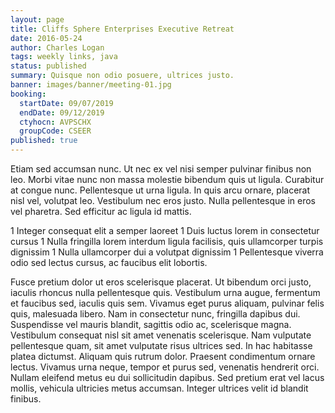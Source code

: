 ```yaml
---
layout: page
title: Cliffs Sphere Enterprises Executive Retreat
date: 2016-05-24
author: Charles Logan
tags: weekly links, java
status: published
summary: Quisque non odio posuere, ultrices justo.
banner: images/banner/meeting-01.jpg
booking:
  startDate: 09/07/2019
  endDate: 09/12/2019
  ctyhocn: AVPSCHX
  groupCode: CSEER
published: true
---
```

Etiam sed accumsan nunc. Ut nec ex vel nisi semper pulvinar finibus non leo. Morbi vitae nunc non massa molestie bibendum quis ut ligula. Curabitur at congue nunc. Pellentesque ut urna ligula. In quis arcu ornare, placerat nisl vel, volutpat leo. Vestibulum nec eros justo. Nulla pellentesque in eros vel pharetra. Sed efficitur ac ligula id mattis.

1 Integer consequat elit a semper laoreet
1 Duis luctus lorem in consectetur cursus
1 Nulla fringilla lorem interdum ligula facilisis, quis ullamcorper turpis dignissim
1 Nulla ullamcorper dui a volutpat dignissim
1 Pellentesque viverra odio sed lectus cursus, ac faucibus elit lobortis.

Fusce pretium dolor ut eros scelerisque placerat. Ut bibendum orci justo, iaculis rhoncus nulla pellentesque quis. Vestibulum urna augue, fermentum et faucibus sed, iaculis quis sem. Vivamus eget purus aliquam, pulvinar felis quis, malesuada libero. Nam in consectetur nunc, fringilla dapibus dui. Suspendisse vel mauris blandit, sagittis odio ac, scelerisque magna. Vestibulum consequat nisl sit amet venenatis scelerisque.
Nam vulputate pellentesque quam, sit amet vulputate risus ultrices sed. In hac habitasse platea dictumst. Aliquam quis rutrum dolor. Praesent condimentum ornare lectus. Vivamus urna neque, tempor et purus sed, venenatis hendrerit orci. Nullam eleifend metus eu dui sollicitudin dapibus. Sed pretium erat vel lacus mollis, vehicula ultricies metus accumsan. Integer ultrices velit id blandit finibus.
